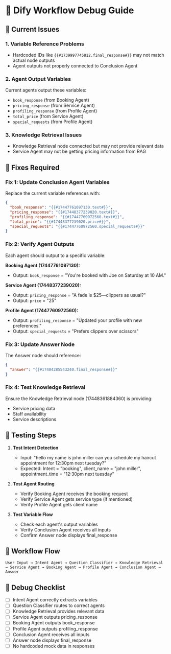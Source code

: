 # 🔧 Dify Workflow Debug Guide

## 🚨 Current Issues

### 1. Variable Reference Problems
- Hardcoded IDs like `{{#1739997745812.final_response#}}` may not match actual node outputs
- Agent outputs not properly connected to Conclusion Agent

### 2. Agent Output Variables
Current agents output these variables:
- `book_response` (from Booking Agent)
- `pricing_response` (from Service Agent) 
- `profiling_response` (from Profile Agent)
- `total_price` (from Service Agent)
- `special_requests` (from Profile Agent)

### 3. Knowledge Retrieval Issues
- Knowledge Retrieval node connected but may not provide relevant data
- Service Agent may not be getting pricing information from RAG

## 🔧 Fixes Required

### Fix 1: Update Conclusion Agent Variables
Replace the current variable references with:

```json
{
  "book_response": "{{#17447761097130.text#}}",
  "pricing_response": "{{#17448377239020.text#}}", 
  "profiling_response": "{{#17447760972560.text#}}",
  "total_price": "{{#17448377239020.price#}}",
  "special_requests": "{{#17447760972560.special_requests#}}"
}
```

### Fix 2: Verify Agent Outputs
Each agent should output to a specific variable:

**Booking Agent (17447761097130):**
- Output: `book_response` = "You're booked with Joe on Saturday at 10 AM."

**Service Agent (17448377239020):**
- Output: `pricing_response` = "A fade is $25—clippers as usual?"
- Output: `price` = "25"

**Profile Agent (17447760972560):**
- Output: `profiling_response` = "Updated your profile with new preferences."
- Output: `special_requests` = "Prefers clippers over scissors"

### Fix 3: Update Answer Node
The Answer node should reference:
```json
{
  "answer": "{{#17404285543240.final_response#}}"
}
```

### Fix 4: Test Knowledge Retrieval
Ensure the Knowledge Retrieval node (17448361884360) is providing:
- Service pricing data
- Staff availability
- Service descriptions

## 🧪 Testing Steps

1. **Test Intent Detection**
   - Input: "hello my name is john miller can you schedule my haircut appointment for 12:30pm next tuesday?"
   - Expected: Intent = "booking", client_name = "john miller", appointment_time = "12:30pm next tuesday"

2. **Test Agent Routing**
   - Verify Booking Agent receives the booking request
   - Verify Service Agent gets service type (if mentioned)
   - Verify Profile Agent gets client name

3. **Test Variable Flow**
   - Check each agent's output variables
   - Verify Conclusion Agent receives all inputs
   - Confirm Answer node displays final_response

## 🔄 Workflow Flow

```
User Input → Intent Agent → Question Classifier → Knowledge Retrieval → Service Agent → Booking Agent → Profile Agent → Conclusion Agent → Answer
```

## 📝 Debug Checklist

- [ ] Intent Agent correctly extracts variables
- [ ] Question Classifier routes to correct agents
- [ ] Knowledge Retrieval provides relevant data
- [ ] Service Agent outputs pricing_response
- [ ] Booking Agent outputs book_response
- [ ] Profile Agent outputs profiling_response
- [ ] Conclusion Agent receives all inputs
- [ ] Answer node displays final_response
- [ ] No hardcoded mock data in responses
